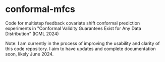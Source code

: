 # conformal-mfcs
Code for multistep feedback covariate shift conformal prediction experiments in "Conformal Validity Guarantees Exist for Any Data Distribution" (ICML 2024)

Note: I am currently in the process of improving the usability and clarity of this code repository. I aim to have updates and complete documentation soon, likely June 2024.
